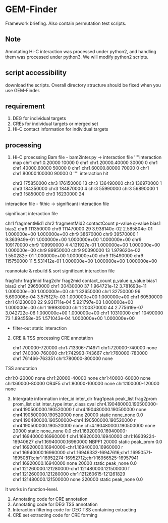 # GEM-Finder
Framework briefing. Also contain permutation test scripts.

Note
----
Annotating Hi-C interaction was processed under python2, and handling them was processed under python3. We will modify python2 scripts. 

script accessibility
--------------------
download the scripts. Overall directory structure should be fixed when you use GEM-Finder.

requirement
-----------
1) DEG for individual targets
2) CREs for individual targets or merged set
3) Hi-C contact information for individual targets

processing
----------
1. Hi-C proecssing
Bam file - bam2inter.py -> interaction file
''''interaction map
chr1    chr1.0.20000    10000   0
chr1    chr1.20000.40000        30000   0
chr1    chr1.40000.60000        50000   0
chr1    chr1.60000.80000        70000   0
chr1    chr1.80000.100000       90000   0
''''
interaction hit

   chr3    175850000       chr3    176150000       13
   chr3    136490000       chr3    136970000       1
   chr3    184350000       chr3    184870000       4
   chr3    55990000        chr3    56890000        1
   chr3    15850000        chr3    16230000        24

interaction file - fithic -> significant interaction file

significant interaction file

   chr1    fragmentMid1    chr2    fragmentMid2    contactCount    p-value q-value bias1   bias2
   chr9    111350000       chr9    111470000       29      3.938140e-02    2.585804e-01    1.000000e+00    1.000000e+00
   chr9    38670000        chr9    39570000        1       9.363949e-01    1.000000e+00    1.000000e+00    1.000000e+00
   chr9    109170000       chr9    109990000       4       4.131927e-01    1.000000e+00    1.000000e+00    1.000000e+00
   chr9    89950000        chr9    90390000        13      1.979620e-02    1.550282e-01    1.000000e+00    1.000000e+00
   chr9    115490000       chr9    115750000       11      5.531412e-01    1.000000e+00    1.000000e+00    1.000000e+00
   
reannotate & rebuild & sort significant interaction file

   frag1chr        frag1mid        frag2chr        frag2mid        contact_count   p_value q_value bias1   bias2
   chr1    29650000        chr1    30430000        37      1.964721e-12    3.781693e-11    1.000000e+00    1.000000e+00
   chr1    32650000        chr1    32750000        96      5.690006e-04    3.575127e-03    1.000000e+00    1.000000e+00
   chr1    60530000        chr1    61230000        22      9.931711e-04    5.921797e-03    1.000000e+00    1.000000e+00
   chr1    199930000       chr1    200370000       44      2.775619e-07    3.042722e-06    1.000000e+00    1.000000e+00
   chr1    10310000        chr1    10490000        73      1.894558e-05    1.571043e-04    1.000000e+00    1.000000e+00

+ filter-out static interaction

2. CRE & TSS processing
CRE annotation

   chr1:700000-720000	chr1:713306-714971
   chr1:720000-740000	none
   chr1:740000-760000	chr1:742993-743667
   chr1:760000-780000	chr1:761466-763351
   chr1:780000-800000	none

TSS annotation

   chr1:0-20000	none
   chr1:20000-40000	none
   chr1:40000-60000	none
   chr1:60000-80000	OR4F5
   chr1:80000-100000	none
   chr1:100000-120000	none

3. Intergrate information
   inter_id        inter_dir       frag1peak       peak_list       frag2prom       prom_list       dist    inter_type      inter_class     qval
   chr4.190480000.190500000-chr4.190500000.190520000       f       chr4.190480000.190500000        none    chr4.190500000.190520000        none    20000   static  none_none       0.0
   chr4.190480000.190500000-chr4.190500000.190520000       r       chr4.190500000.190520000        none    chr4.190480000.190500000        none    20000   static  none_none       0.0
   chr1.16920000.16940000-chr1.16940000.16960000   f       chr1.16920000.16940000  chr1:16939224-16940627  chr1.16940000.16960000  NBPF1   20000   static  peak_prom       0.0
   chr1.16920000.16940000-chr1.16940000.16960000   r       chr1.16940000.16960000  chr1:16946332-16947616;chr1:16950571-16950811;chr1:16952274-16952712;chr1:16956525-16957941     chr1.16920000.16940000  none    20000   static  peak_none       0.0
   chr1.121260000.121280000-chr1.121480000.121500000       f       chr1.121260000.121280000        chr1:121260615-121261829        chr1.121480000.121500000        none    220000  static  peak_none       0.0

It works in function-level.

1. Annotating
   code for CRE annotation
2. Annotating
   code for DEG TSS annotation
3. Interaction filtering
   code for DEG TSS containing extracting
4. CRE set extracting
   code for CRE forming

